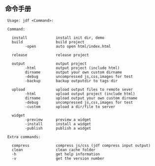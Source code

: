 ## 命令手册
	 
	 Usage: jdf <Command>:

	 Command:

	   install             install init dir, demo
	   build               build project
	         -open         auto open html/index.html

	   release             release project

	   output              output project
	         -html         output project (include html)
	         dirname       output your own custom dirname
	         -debug        uncompressed js,css,images for test
	         -backup       backup outputdir to tags dir

	   upload              upload output files to remote sever
	         -html         upload output project (include html)
	         dirname       upload output your own custom dirname
	         -debug        uncompressed js,css,images for test
	         -custom       upload a dir/file to server

	   widget
	         -preview      preview a widget
	         -install      install a widget
	         -publish      publish a widget

	 Extra commands:

	   compress            compress js/css (jdf compress input output)
	   clean               clean cache folder
	   -h                  get help information
	   -v                  get the version number
